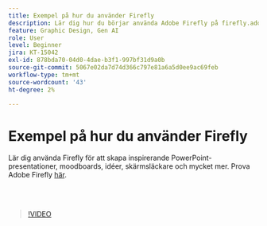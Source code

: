 ```yaml
---
title: Exempel på hur du använder Firefly
description: Lär dig hur du börjar använda Adobe Firefly på firefly.adobe.com
feature: Graphic Design, Gen AI
role: User
level: Beginner
jira: KT-15042
exl-id: 878bda70-04d0-4dae-b3f1-997bf31d9a0b
source-git-commit: 5067e02da7d74d366c797e81a6a5d0ee9ac69feb
workflow-type: tm+mt
source-wordcount: '43'
ht-degree: 2%

---
```


# Exempel på hur du använder Firefly

Lär dig använda Firefly för att skapa inspirerande PowerPoint-presentationer, moodboards, idéer, skärmsläckare och mycket mer. Prova Adobe Firefly [här](https://firefly.adobe.com/).

<br> 

>[!VIDEO](https://video.tv.adobe.com/v/3427611?quality=12&learn=on&hidetitle=true)
